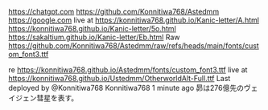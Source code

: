 https://chatgpt.com
https://github.com/Konnitiwa768/Astedmm
https://google.com
live at https://konnitiwa768.github.io/Kanic-letter/A.html
https://konnitiwa768.github.io/Kanic-letter/5o.html
https://sakaltium.github.io/Kanic-letter/Eb.html
Raw https://github.com/Konnitiwa768/Astedmm/raw/refs/heads/main/fonts/custom_font3.ttf

re https://konnitiwa768.github.io/Astedmm/fonts/custom_font3.ttf
live at https://konnitiwa768.github.io/Ustedmm/OtherworldAlt-Full.ttf
Last deployed by @Konnitiwa768 Konnitiwa768 1 minute ago
昴は276億先のヴェイジェン彗星を表す。
